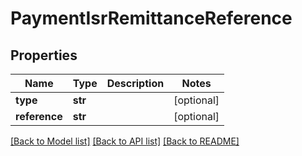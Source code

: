 # PaymentIsrRemittanceReference

## Properties
Name | Type | Description | Notes
------------ | ------------- | ------------- | -------------
**type** | **str** |  | [optional] 
**reference** | **str** |  | [optional] 

[[Back to Model list]](../README.md#documentation-for-models) [[Back to API list]](../README.md#documentation-for-api-endpoints) [[Back to README]](../README.md)


